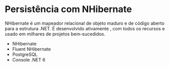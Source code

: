 # Persistência com NHibernate

NHibernate é um mapeador relacional de objeto maduro e de código aberto para a estrutura .NET. É desenvolvido ativamente , com todos os recursos e usado em milhares de projetos bem-sucedidos.

- NHibernate
- Fluent NHibernate
- PostgreSQL
- Console .NET 6
